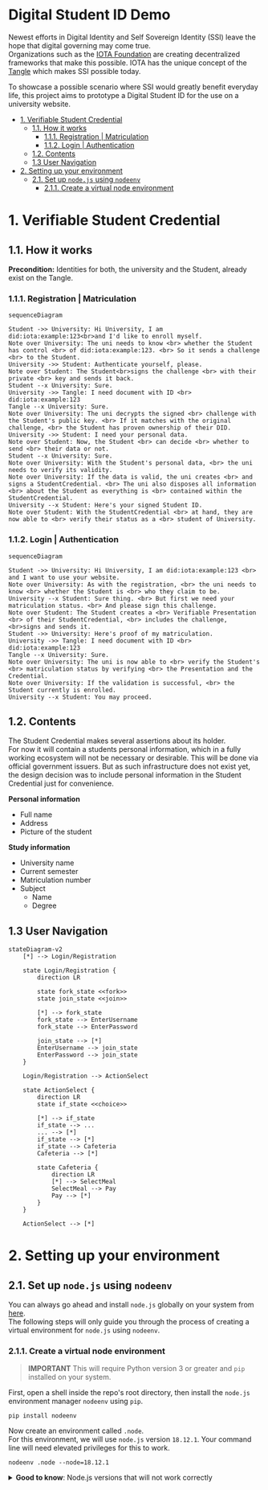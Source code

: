 # Digital Student ID Demo <!-- omit in toc -->

Newest efforts in Digital Identity and Self Sovereign Identity (SSI) leave the hope that digital governing may come true.  
Organizations such as the [IOTA Foundation](https://www.iota.org/) are creating decentralized frameworks that make this possible. IOTA has the unique concept of the [Tangle](https://wiki.iota.org/learn/about-iota/tangle) which makes SSI possible today.  

To showcase a possible scenario where SSI would greatly benefit everyday life, this project aims to prototype a Digital Student ID for the use on a university website.

- [1. Verifiable Student Credential](#1-verifiable-student-credential)
  - [1.1. How it works](#11-how-it-works)
    - [1.1.1. Registration | Matriculation](#111-registration--matriculation)
    - [1.1.2. Login | Authentication](#112-login--authentication)
  - [1.2. Contents](#12-contents)
  - [1.3 User Navigation](#13-user-navigation)
- [2. Setting up your environment](#2-setting-up-your-environment)
  - [2.1. Set up `node.js` using `nodeenv`](#21-set-up-nodejs-using-nodeenv)
    - [2.1.1. Create a virtual node environment](#211-create-a-virtual-node-environment)

# 1. Verifiable Student Credential

## 1.1. How it works

**Precondition:** Identities for both, the university and the Student, already exist on the Tangle.

### 1.1.1. Registration | Matriculation

```mermaid
sequenceDiagram

Student ->> University: Hi University, I am did:iota:example:123<br>and I'd like to enroll myself.
Note over University: The uni needs to know <br> whether the Student has control <br> of did:iota:example:123. <br> So it sends a challenge <br> to the Student.
University ->> Student: Authenticate yourself, please.
Note over Student: The Student<br>signs the challenge <br> with their private <br> key and sends it back.
Student --x University: Sure.
University ->> Tangle: I need document with ID <br> did:iota:example:123
Tangle --x University: Sure.
Note over University: The uni decrypts the signed <br> challenge with the Student's public key. <br> If it matches with the original challenge, <br> the Student has proven ownership of their DID.
University ->> Student: I need your personal data.
Note over Student: Now, the Student <br> can decide <br> whether to send <br> their data or not.
Student --x University: Sure.
Note over University: With the Student's personal data, <br> the uni needs to verify its validity.
Note over University: If the data is valid, the uni creates <br> and signs a StudentCredential. <br> The uni also disposes all information <br> about the Student as everything is <br> contained within the StudentCredential.
University --x Student: Here's your signed Student ID.
Note over Student: With the StudentCredential <br> at hand, they are now able to <br> verify their status as a <br> student of University.
```

### 1.1.2. Login | Authentication

```mermaid
sequenceDiagram

Student ->> University: Hi University, I am did:iota:example:123 <br> and I want to use your website.
Note over University: As with the registration, <br> the uni needs to know <br> whether the Student is <br> who they claim to be.
University --x Student: Sure thing. <br> But first we need your matriculation status. <br> And please sign this challenge.
Note over Student: The Student creates a <br> Verifiable Presentation <br> of their StudentCredential, <br> includes the challenge, <br>signs and sends it.
Student ->> University: Here's proof of my matriculation.
University ->> Tangle: I need document with ID <br> did:iota:example:123
Tangle --x University: Sure.
Note over University: The uni is now able to <br> verify the Student's <br> matriculation status by verifying <br> the Presentation and the Credential.
Note over University: If the validation is successful, <br> the Student currently is enrolled.
University --x Student: You may proceed.
```

## 1.2. Contents

The Student Credential makes several assertions about its holder.  
For now it will contain a students personal information, which in a fully working ecosystem will not be necessary or desirable. This will be done via official government issuers. But as such infrastructure does not exist yet, the design decision was to include personal information in the Student Credential just for convenience.

**Personal information**

- Full name
- Address
- Picture of the student

**Study information**

- University name
- Current semester
- Matriculation number
- Subject
  - Name
  - Degree

## 1.3 User Navigation

```mermaid
stateDiagram-v2
    [*] --> Login/Registration

    state Login/Registration {
        direction LR

        state fork_state <<fork>>
        state join_state <<join>>

        [*] --> fork_state
        fork_state --> EnterUsername
        fork_state --> EnterPassword

        join_state --> [*]
        EnterUsername --> join_state
        EnterPassword --> join_state
    }   

    Login/Registration --> ActionSelect

    state ActionSelect {
        direction LR
        state if_state <<choice>>
        
        [*] --> if_state
        if_state --> ...
        ... --> [*]
        if_state --> [*]
        if_state --> Cafeteria
        Cafeteria --> [*]

        state Cafeteria {
            direction LR
            [*] --> SelectMeal
            SelectMeal --> Pay
            Pay --> [*]
        }
    }

    ActionSelect --> [*]    
```

# 2. Setting up your environment

## 2.1. Set up `node.js` using `nodeenv`

You can always go ahead and install `node.js` globally on your system from [here](https://nodejs.org/).  
The following steps will only guide you through the process of creating a virtual environment for `node.js` using `nodeenv`.

### 2.1.1. Create a virtual node environment

> **IMPORTANT** This will require Python version 3 or greater and `pip` installed on your system.

First, open a shell inside the repo's root directory, then install the `node.js` environment manager `nodeenv` using `pip`.

```shell
pip install nodeenv
```

Now create an environment called `.node`.  
For this environment, we will use `node.js` version `18.12.1`.
Your command line will need elevated privileges for this to work.

```shell
nodeenv .node --node=18.12.1
```

<details><summary><b>Good to know</b>: Node.js versions that will not work correctly</summary>
- 18.8.0 some problems with <a href="https://www.npmjs.com/package/@iota/identity-wasm">@iota/identity-wasm@0.6.0"</a>
</details>
